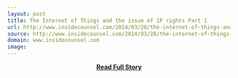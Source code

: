 ```yaml
---
layout: post
title: The Internet of Things and the issue of IP rights Part 1
url: http://www.insidecounsel.com/2014/03/28/the-internet-of-things-and-the-issue-of-ip-rights/ref=nav
source: http://www.insidecounsel.com/2014/03/28/the-internet-of-things-and-the-issue-of-ip-rights/ref=nav
domain: www.insidecounsel.com
image: 
---
```


<p></p>
<center><p><a href="http://www.insidecounsel.com/2014/03/28/the-internet-of-things-and-the-issue-of-ip-rights/ref=nav" style='padding:25px; font-sze:18px; font-weight: bold;'>Read Full Story</a></p></center>
